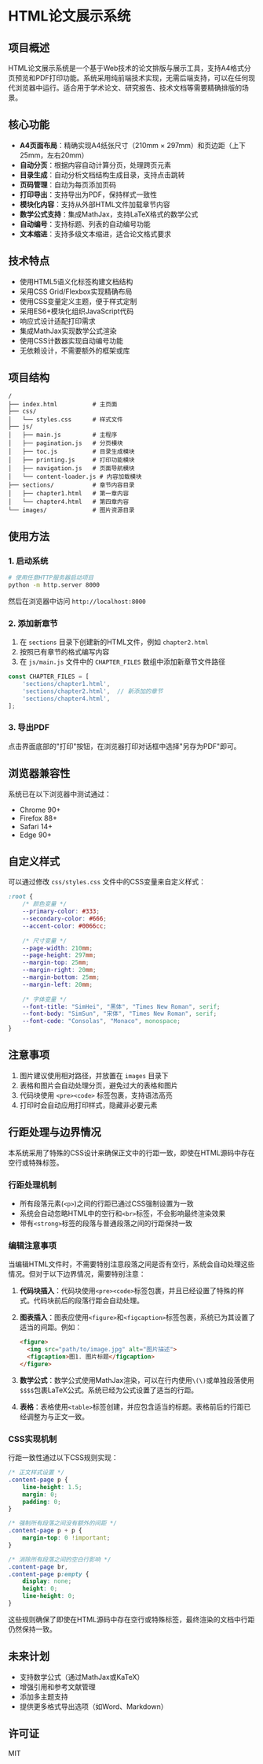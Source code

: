 # HTML论文展示系统

## 项目概述

HTML论文展示系统是一个基于Web技术的论文排版与展示工具，支持A4格式分页预览和PDF打印功能。系统采用纯前端技术实现，无需后端支持，可以在任何现代浏览器中运行。适合用于学术论文、研究报告、技术文档等需要精确排版的场景。

## 核心功能

- **A4页面布局**：精确实现A4纸张尺寸（210mm × 297mm）和页边距（上下25mm，左右20mm）
- **自动分页**：根据内容自动计算分页，处理跨页元素
- **目录生成**：自动分析文档结构生成目录，支持点击跳转
- **页码管理**：自动为每页添加页码
- **打印导出**：支持导出为PDF，保持样式一致性
- **模块化内容**：支持从外部HTML文件加载章节内容
- **数学公式支持**：集成MathJax，支持LaTeX格式的数学公式
- **自动编号**：支持标题、列表的自动编号功能
- **文本缩进**：支持多级文本缩进，适合论文格式要求

## 技术特点

- 使用HTML5语义化标签构建文档结构
- 采用CSS Grid/Flexbox实现精确布局
- 使用CSS变量定义主题，便于样式定制
- 采用ES6+模块化组织JavaScript代码
- 响应式设计适配打印需求
- 集成MathJax实现数学公式渲染
- 使用CSS计数器实现自动编号功能
- 无依赖设计，不需要额外的框架或库

## 项目结构

```
/
├── index.html          # 主页面
├── css/
│   └── styles.css      # 样式文件
├── js/
│   ├── main.js         # 主程序
│   ├── pagination.js   # 分页模块
│   ├── toc.js          # 目录生成模块
│   ├── printing.js     # 打印功能模块
│   ├── navigation.js   # 页面导航模块
│   └── content-loader.js # 内容加载模块
├── sections/           # 章节内容目录
│   ├── chapter1.html   # 第一章内容
│   └── chapter4.html   # 第四章内容
└── images/             # 图片资源目录
```

## 使用方法

### 1. 启动系统

```bash
# 使用任意HTTP服务器启动项目
python -m http.server 8000
```

然后在浏览器中访问 `http://localhost:8000`

### 2. 添加新章节

1. 在 `sections` 目录下创建新的HTML文件，例如 `chapter2.html`
2. 按照已有章节的格式编写内容
3. 在 `js/main.js` 文件中的 `CHAPTER_FILES` 数组中添加新章节文件路径

```javascript
const CHAPTER_FILES = [
    'sections/chapter1.html',
    'sections/chapter2.html',  // 新添加的章节
    'sections/chapter4.html',
];
```

### 3. 导出PDF

点击界面底部的"打印"按钮，在浏览器打印对话框中选择"另存为PDF"即可。

## 浏览器兼容性

系统已在以下浏览器中测试通过：
- Chrome 90+
- Firefox 88+
- Safari 14+
- Edge 90+

## 自定义样式

可以通过修改 `css/styles.css` 文件中的CSS变量来自定义样式：

```css
:root {
    /* 颜色变量 */
    --primary-color: #333;
    --secondary-color: #666;
    --accent-color: #0066cc;
    
    /* 尺寸变量 */
    --page-width: 210mm;
    --page-height: 297mm;
    --margin-top: 25mm;
    --margin-right: 20mm;
    --margin-bottom: 25mm;
    --margin-left: 20mm;
    
    /* 字体变量 */
    --font-title: "SimHei", "黑体", "Times New Roman", serif;
    --font-body: "SimSun", "宋体", "Times New Roman", serif;
    --font-code: "Consolas", "Monaco", monospace;
}
```

## 注意事项

1. 图片建议使用相对路径，并放置在 `images` 目录下
2. 表格和图片会自动处理分页，避免过大的表格和图片
3. 代码块使用 `<pre><code>` 标签包裹，支持语法高亮
4. 打印时会自动应用打印样式，隐藏非必要元素

## 行距处理与边界情况

本系统采用了特殊的CSS设计来确保正文中的行距一致，即使在HTML源码中存在空行或特殊标签。

### 行距处理机制

- 所有段落元素(`<p>`)之间的行距已通过CSS强制设置为一致
- 系统会自动忽略HTML中的空行和`<br>`标签，不会影响最终渲染效果
- 带有`<strong>`标签的段落与普通段落之间的行距保持一致

### 编辑注意事项

当编辑HTML文件时，不需要特别注意段落之间是否有空行，系统会自动处理这些情况。但对于以下边界情况，需要特别注意：

1. **代码块插入**：代码块使用`<pre><code>`标签包裹，并且已经设置了特殊的样式。代码块前后的段落行距会自动处理。

2. **图表插入**：图表应使用`<figure>`和`<figcaption>`标签包裹，系统已为其设置了适当的间距。例如：
   ```html
   <figure>
     <img src="path/to/image.jpg" alt="图片描述">
     <figcaption>图1. 图片标题</figcaption>
   </figure>
   ```

3. **数学公式**：数学公式使用MathJax渲染，可以在行内使用`\(\)`或单独段落使用`$$$$`包裹LaTeX公式。系统已经为公式设置了适当的行距。

4. **表格**：表格使用`<table>`标签创建，并应包含适当的标题。表格前后的行距已经调整为与正文一致。

### CSS实现机制

行距一致性通过以下CSS规则实现：

```css
/* 正文样式设置 */
.content-page p {
    line-height: 1.5;
    margin: 0;
    padding: 0;
}

/* 强制所有段落之间没有额外的间距 */
.content-page p + p {
    margin-top: 0 !important;
}

/* 消除所有段落之间的空白行影响 */
.content-page br, 
.content-page p:empty {
    display: none;
    height: 0;
    line-height: 0;
}
```

这些规则确保了即使在HTML源码中存在空行或特殊标签，最终渲染的文档中行距仍然保持一致。

## 未来计划

- 支持数学公式（通过MathJax或KaTeX）
- 增强引用和参考文献管理
- 添加多主题支持
- 提供更多格式导出选项（如Word、Markdown）

## 许可证

MIT
